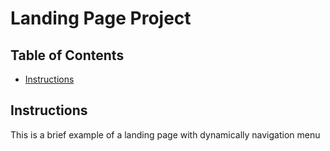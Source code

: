# Landing Page Project

## Table of Contents

* [Instructions](#instructions)

## Instructions

This is a brief example of a landing page with dynamically navigation menu